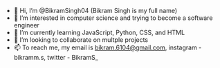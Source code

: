 - 👋 Hi, I’m @BikramSingh04 (Bikram Singh is my full name)
- 👀 I’m interested in computer science and trying to become a software engineer
- 🌱 I’m currently learning JavaScript, Python, CSS, and HTML
- 💞️ I’m looking to collaborate on multple projects 
- 📫 To reach me, my email is bikram.6104@gmail.com, instagram - bikramm.s, twitter - BikramS_ 

<!---
BikramSingh04/BikramSingh04 is a ✨ special ✨ repository because its `README.md` (this file) appears on your GitHub profile.
You can click the Preview link to take a look at your changes.
--->
